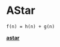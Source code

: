 # AStar

```
f(n) = h(n) + g(n)
```

__[astar](http://blog.csdn.net/b2b160/article/details/4057781)__
